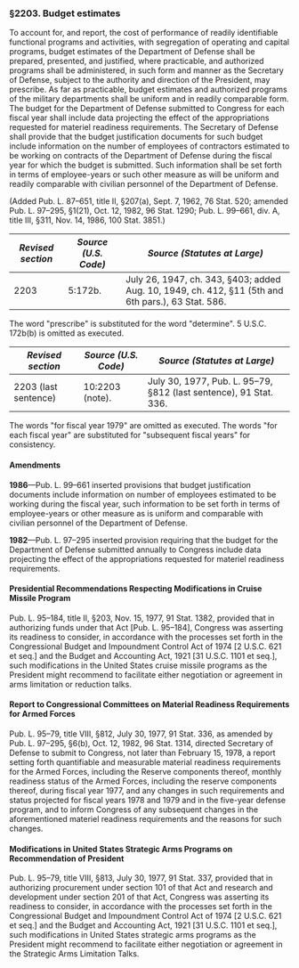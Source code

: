 ### §2203. Budget estimates ###

To account for, and report, the cost of performance of readily identifiable functional programs and activities, with segregation of operating and capital programs, budget estimates of the Department of Defense shall be prepared, presented, and justified, where practicable, and authorized programs shall be administered, in such form and manner as the Secretary of Defense, subject to the authority and direction of the President, may prescribe. As far as practicable, budget estimates and authorized programs of the military departments shall be uniform and in readily comparable form. The budget for the Department of Defense submitted to Congress for each fiscal year shall include data projecting the effect of the appropriations requested for materiel readiness requirements. The Secretary of Defense shall provide that the budget justification documents for such budget include information on the number of employees of contractors estimated to be working on contracts of the Department of Defense during the fiscal year for which the budget is submitted. Such information shall be set forth in terms of employee-years or such other measure as will be uniform and readily comparable with civilian personnel of the Department of Defense.

(Added Pub. L. 87–651, title II, §207(a), Sept. 7, 1962, 76 Stat. 520; amended Pub. L. 97–295, §1(21), Oct. 12, 1982, 96 Stat. 1290; Pub. L. 99–661, div. A, title III, §311, Nov. 14, 1986, 100 Stat. 3851.)

|*Revised section*|*Source (U.S. Code)*|                                   *Source (Statutes at Large)*                                   |
|-----------------|--------------------|--------------------------------------------------------------------------------------------------|
|      2203       |      5:172b.       |July 26, 1947, ch. 343, §403; added Aug. 10, 1949, ch. 412, §11 (5th and 6th pars.), 63 Stat. 586.|

The word "prescribe" is substituted for the word "determine". 5 U.S.C. 172b(b) is omitted as executed.

| *Revised section*  |*Source (U.S. Code)*|                  *Source (Statutes at Large)*                   |
|--------------------|--------------------|-----------------------------------------------------------------|
|2203 (last sentence)|  10:2203 (note).   |July 30, 1977, Pub. L. 95–79, §812 (last sentence), 91 Stat. 336.|

The words "for fiscal year 1979" are omitted as executed. The words "for each fiscal year" are substituted for "subsequent fiscal years" for consistency.

#### Amendments ####

**1986**—Pub. L. 99–661 inserted provisions that budget justification documents include information on number of employees estimated to be working during the fiscal year, such information to be set forth in terms of employee-years or other measure as is uniform and comparable with civilian personnel of the Department of Defense.

**1982**—Pub. L. 97–295 inserted provision requiring that the budget for the Department of Defense submitted annually to Congress include data projecting the effect of the appropriations requested for materiel readiness requirements.

#### Presidential Recommendations Respecting Modifications in Cruise Missile Program ####

Pub. L. 95–184, title II, §203, Nov. 15, 1977, 91 Stat. 1382, provided that in authorizing funds under that Act [Pub. L. 95–184], Congress was asserting its readiness to consider, in accordance with the processes set forth in the Congressional Budget and Impoundment Control Act of 1974 [2 U.S.C. 621 et seq.] and the Budget and Accounting Act, 1921 [31 U.S.C. 1101 et seq.], such modifications in the United States cruise missile programs as the President might recommend to facilitate either negotiation or agreement in arms limitation or reduction talks.

#### Report to Congressional Committees on Material Readiness Requirements for Armed Forces ####

Pub. L. 95–79, title VIII, §812, July 30, 1977, 91 Stat. 336, as amended by Pub. L. 97–295, §6(b), Oct. 12, 1982, 96 Stat. 1314, directed Secretary of Defense to submit to Congress, not later than February 15, 1978, a report setting forth quantifiable and measurable material readiness requirements for the Armed Forces, including the Reserve components thereof, monthly readiness status of the Armed Forces, including the reserve components thereof, during fiscal year 1977, and any changes in such requirements and status projected for fiscal years 1978 and 1979 and in the five-year defense program, and to inform Congress of any subsequent changes in the aforementioned materiel readiness requirements and the reasons for such changes.

#### Modifications in United States Strategic Arms Programs on Recommendation of President ####

Pub. L. 95–79, title VIII, §813, July 30, 1977, 91 Stat. 337, provided that in authorizing procurement under section 101 of that Act and research and development under section 201 of that Act, Congress was asserting its readiness to consider, in accordance with the processes set forth in the Congressional Budget and Impoundment Control Act of 1974 [2 U.S.C. 621 et seq.] and the Budget and Accounting Act, 1921 [31 U.S.C. 1101 et seq.], such modifications in United States strategic arms programs as the President might recommend to facilitate either negotiation or agreement in the Strategic Arms Limitation Talks.